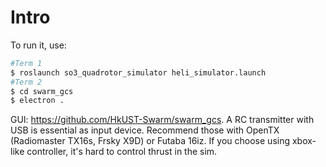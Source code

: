 # Intro
To run it, use:
```bash
#Term 1
$ roslaunch so3_quadrotor_simulator heli_simulator.launch
#Term 2
$ cd swarm_gcs
$ electron .
```
GUI: https://github.com/HkUST-Swarm/swarm_gcs. 
A RC transmitter with USB is essential as input device. Recommend those with OpenTX (Radiomaster TX16s, Frsky X9D) or Futaba 16iz. 
If you choose using xbox-like controller, it's hard to control thrust in the sim.
